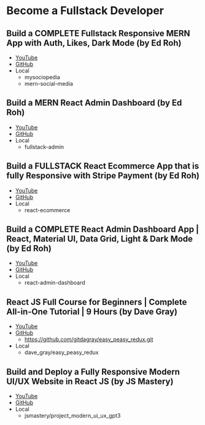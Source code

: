 # Become a Fullstack Developer


## Build a COMPLETE Fullstack Responsive MERN App with Auth, Likes, Dark Mode (by Ed Roh)
- [YouTube](https://www.youtube.com/watch?v=K8YELRmUb5o&t=7127s)
- [GitHub](https://github.com/wgong/mern-social-media)
- Local
    - mysociopedia
    - mern-social-media

## Build a MERN React Admin Dashboard (by Ed Roh)
- [YouTube](https://www.youtube.com/watch?v=0cPCMIuDk2I&t=1384s)
- [GitHub](https://github.com/wgong/react-admin-dashboard)
- Local
    - fullstack-admin

## Build a FULLSTACK React Ecommerce App that is fully Responsive with Stripe Payment (by Ed Roh)
- [YouTube](https://www.youtube.com/watch?v=EBCdyQ_HFMo)
- [GitHub](https://github.com/wgong/react-ecommerce)
- Local
    - react-ecommerce

## Build a COMPLETE React Admin Dashboard App | React, Material UI, Data Grid, Light & Dark Mode (by Ed Roh)
- [YouTube](https://www.youtube.com/watch?v=wYpCWwD1oz0&t=1351s)
- [GitHub](https://github.com/wgong/react-admin-dashboard)
- Local
    - react-admin-dashboard


## React JS Full Course for Beginners | Complete All-in-One Tutorial | 9 Hours (by Dave Gray)

- [YouTube](https://www.youtube.com/watch?v=RVFAyFWO4go&t=3s)
- [GitHub](https://github.com/gitdagray/react_resources.git)
    - https://github.com/gitdagray/easy_peasy_redux.git
- Local
    - dave_gray/easy_peasy_redux

## Build and Deploy a Fully Responsive Modern UI/UX Website in React JS (by JS Mastery)

- [YouTube](https://www.youtube.com/watch?v=LMagNcngvcU&list=PL6QREj8te1P6CkO_4OIK1-nwG5OxCD5tR)
- [GitHub](https://github.com/wgong/project_modern_ui_ux_gpt3)
- Local
    - jsmastery/project_modern_ui_ux_gpt3
